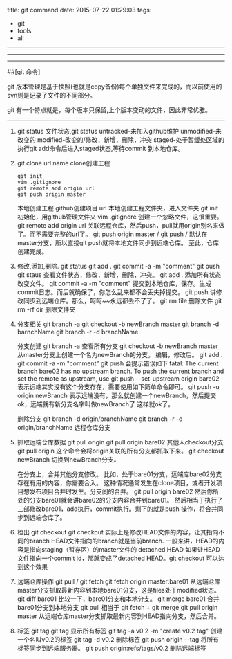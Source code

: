 title: git command
date: 2015-07-22 01:29:03
tags:
- git
- tools
- all
---

***
***

##[git 命令]

git 版本管理是基于快照(也就是copy备份)每个单独文件来完成的，而以前使用的svn则是记录了文件的不同部分。
<!-- mroe -->
git 有一个特点就是，每个版本只保留,上个版本变动的文件，因此非常优雅。

***


1.  git status
    文件状态,git status
    untracked-未加入github维护 
    unmodified-未改变的
    modified-改变的/修改，新增，删除，冲突
    staged-处于暂缓处区域的执行git add命令后进入staged状态,等待commit 到本地仓库。
 
2.  git clone url name
    clone创建工程

        git init
        vim .gitignore
        git remote add origin url
        git push origin master

    本地创建工程
    github创建项目 url
    本地创建工程文件夹，进入文件夹
    git init 初始化，用github管理文件夹
    vim .gitignore 创建一个忽略文件，这很重要。
    git remote add origin url 关联远程仓库，然后push，pull就用origin别名来做了。而不需要完整的url了。
    git push origin master  / git push  / 默认在master分支，所以直接git push就将本地文件同步到远端仓库。
    至此，仓库创建完成。

3.  修改,添加,删除.
        git status
        git add .
        git commit -a -m "comment"
        git push
    git staus 查看文件状态，修改，新增，删除，冲突。
    git add . 添加所有状态改变文件。
    git commit -a -m "comment" 提交到本地仓库，保存。生成commit日志。而后就确保了，你怎么乱来都不会丢失掉提交。
    git push 讲修改同步到远端仓库。那么，呵呵~~永远都丢不了了。
    git rm file 删除文件
    git rm -rf dir 删除文件夹

4.  分支相关
        git branch -a 
        git checkout -b newBranch master
        git branch -d barnchName
        git branch -r -d branchName

    分支创建
    git branch -a 查看所有分支
    git checkout -b newBranch master 从master分支上创建一个名为newBranch的分支。
    编辑，修改后。
        git add .
        git commit -a -m "comment"
    git push 会提示错误如下
        fatal: The current branch bare02 has no upstream branch.
        To push the current branch and set the remote as upstream, use
        git push --set-upstream origin bare02
    表示远端其实没有这个分支存在，需要使用如下简单命令即可。
    git push -u origin newBranch 表示远端没有，那么就创建一个newBranch，然后提交ok，远端就有新分支名字叫做newBranch了
    这样就ok了。
    
    删除分支
        git branch -d origin/branchName
        git branch -r -d origin/branchName 远程仓库分支

5.  抓取远端仓库数据
        git pull origin
        git pull origin bare02
    其他人checkout分支
    git pull origin 
    这个命令会将origin关联的所有分支都抓取下来。
    git checkout newBranch 切换到newBranch分支。

    在分支上，合并其他分支修改。
    比如，处于bare01分支，远端库bare02分支存在有用的内容，你需要合入。
    这种情况通常发生在clone项目，或者开发项目想发布项目合并时发生。分支间的合并。
    git pull origin bare02  然后你所处的分支bare01就会讲bare02的分支内容合并到bare01。
    然后相当于执行了三部修改bare01，add执行，commit执行。剩下的就是push 操作，将合并同步到远端仓库了。

6.  检出
        git checkout
    git checkout 实际上是修改HEAD文件的内容，让其指向不同的branch
    HEAD文件指向的branch就是当前branch.
    一般来讲，HEAD的内容是指向staging（暂存区）的master文件的
        detached HEAD
    如果让HEAD文件指向一个commit id，那就变成了detached HEAD。git checkout 可以达到这个效果

7.  远端仓库操作
        git pull / git fetch
    git fetch origin master:bare01 从远端仓库master分支抓取最新内容到本地bare01分支，这是files处于modified状态。
    git diff bare01  比较一下，bare01分支和本地分支。
    git merge bare01 合并bare01分支到本地分支
    git pull 相当于 git fetch + git merge
    git pull origin master 从远端仓库master分支抓取最新内容到HEAD指向分支，然后合并。

8.  标签
        git tag
    git tag 显示所有标签
    git tag -a v0.2 -m "create v0.2 tag" 创建一个名叫v0.2的标签
    git tag -d v0.2 删除标签
    git push origin --tag 将所有标签同步到远端服务器。
    git push origin:refs/tags/v0.2 删除远端标签
